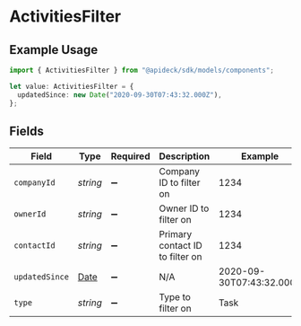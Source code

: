 # ActivitiesFilter

## Example Usage

```typescript
import { ActivitiesFilter } from "@apideck/sdk/models/components";

let value: ActivitiesFilter = {
  updatedSince: new Date("2020-09-30T07:43:32.000Z"),
};
```

## Fields

| Field                                                                                         | Type                                                                                          | Required                                                                                      | Description                                                                                   | Example                                                                                       |
| --------------------------------------------------------------------------------------------- | --------------------------------------------------------------------------------------------- | --------------------------------------------------------------------------------------------- | --------------------------------------------------------------------------------------------- | --------------------------------------------------------------------------------------------- |
| `companyId`                                                                                   | *string*                                                                                      | :heavy_minus_sign:                                                                            | Company ID to filter on                                                                       | 1234                                                                                          |
| `ownerId`                                                                                     | *string*                                                                                      | :heavy_minus_sign:                                                                            | Owner ID to filter on                                                                         | 1234                                                                                          |
| `contactId`                                                                                   | *string*                                                                                      | :heavy_minus_sign:                                                                            | Primary contact ID to filter on                                                               | 1234                                                                                          |
| `updatedSince`                                                                                | [Date](https://developer.mozilla.org/en-US/docs/Web/JavaScript/Reference/Global_Objects/Date) | :heavy_minus_sign:                                                                            | N/A                                                                                           | 2020-09-30T07:43:32.000Z                                                                      |
| `type`                                                                                        | *string*                                                                                      | :heavy_minus_sign:                                                                            | Type to filter on                                                                             | Task                                                                                          |